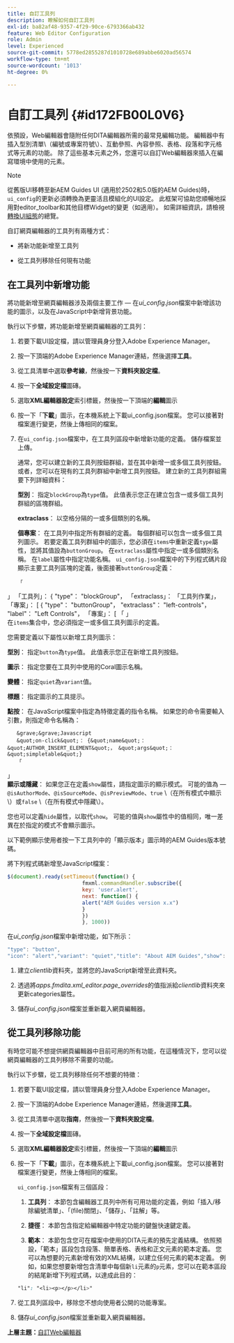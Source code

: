 ```yaml
---
title: 自訂工具列
description: 瞭解如何自訂工具列
exl-id: ba82af48-9357-4f29-90ce-6793366ab432
feature: Web Editor Configuration
role: Admin
level: Experienced
source-git-commit: 5778ed2855287d1010728e689abbe6020ad56574
workflow-type: tm+mt
source-wordcount: '1013'
ht-degree: 0%

---
```


# 自訂工具列 {#id172FB00L0V6}

依預設，Web編輯器會隨附任何DITA編輯器所需的最常見編輯功能。 編輯器中有插入型別清單\（編號或專案符號\）、互動參照、內容參照、表格、段落和字元格式等元素的功能。 除了這些基本元素之外，您還可以自訂Web編輯器來插入在編寫環境中使用的元素。

>[!NOTE]
>
> 從舊版UI移轉至新AEM Guides UI (適用於2502和5.0版的AEM Guides)時，`ui_config`的更新必須轉換為更靈活且模組化的UI設定。 此框架可協助您順暢地採用對editor_toolbar和其他目標Widget的變更（如適用）。 如需詳細資訊，請檢視[轉換UI組態](https://experienceleague.adobe.com/zh-hant/docs/experience-manager-guides-learn/videos/advanced-user-guide/conver-ui-config)的總覽。

自訂網頁編輯器的工具列有兩種方式：

- 將新功能新增至工具列

- 從工具列移除任何現有功能


## 在工具列中新增功能

將功能新增至網頁編輯器涉及兩個主要工作 — 在&#x200B;*ui\_config.json*&#x200B;檔案中新增該功能的圖示，以及在JavaScript中新增背景功能。

執行以下步驟，將功能新增至網頁編輯器的工具列：

1. 若要下載UI設定檔，請以管理員身分登入Adobe Experience Manager。

1. 按一下頂端的Adobe Experience Manager連結，然後選擇&#x200B;**工具**。
1. 從工具清單中選取&#x200B;**參考線**，然後按一下&#x200B;**資料夾設定檔**。
1. 按一下&#x200B;**全域設定檔**&#x200B;圖磚。
1. 選取&#x200B;**XML編輯器設定**&#x200B;索引標籤，然後按一下頂端的&#x200B;**編輯**&#x200B;圖示
1. 按一下「**下載**」圖示，在本機系統上下載ui\_config.json檔案。 您可以接著對檔案進行變更，然後上傳相同的檔案。
1. 在`ui_config.json`檔案中，在工具列區段中新增新功能的定義。 儲存檔案並上傳。

   通常，您可以建立新的工具列按鈕群組，並在其中新增一或多個工具列按鈕。 或者，您可以在現有的工具列群組中新增工具列按鈕。 建立新的工具列群組需要下列詳細資料：

   **型別**：   指定`blockGroup`為`type`值。 此值表示您正在建立包含一或多個工具列群組的區塊群組。

   **extraclass**：   以空格分隔的一或多個類別的名稱。

   **個專案**：   在工具列中指定所有群組的定義。 每個群組可以包含一或多個工具列圖示。 若要定義工具列群組中的圖示，您必須在`items`中重新定義`type`屬性，並將其值設為`buttonGroup`。 在`extraclass`屬性中指定一或多個類別名稱。 在`label`屬性中指定功能名稱。 `ui_config.json`檔案中的下列程式碼片段顯示主要工具列區塊的定義，後面接著`buttonGroup`定義：

       「
」       「工具列」： &lbrace;
       &quot;type&quot;： &quot;blockGroup&quot;，
       「extraclass」：
       「工具列作業」，
       「專案」： &lbrack;
       &lbrace;
       &quot;type&quot;： &quot;buttonGroup&quot;，
       &quot;extraclass&quot;： &quot;left-controls&quot;，
       &quot;label&quot;： &quot;Left Controls&quot;，
       「專案」： &lbrack;
       「
」   
   在`items`集合中，您必須指定一或多個工具列圖示的定義。

   您需要定義以下屬性以新增工具列圖示：

   **型別**：   指定`button`為`type`值。 此值表示您正在新增工具列按鈕。

   **圖示**：   指定您要在工具列中使用的Coral圖示名稱。

   **變體**：   指定`quiet`為`variant`值。

   **標題**：   指定圖示的工具提示。

   **點按**：   在JavaScript檔案中指定為特徵定義的指令名稱。 如果您的命令需要輸入引數，則指定命令名稱為：

       &grave;&grave;Javascript
       &quot;on-click&quot;： {&quot;name&quot;： &quot;AUTHOR_INSERT_ELEMENT&quot;， &quot;args&quot;： &quot;simpletable&quot;}
       「
」   
   **顯示或隱藏**：   如果您正在定義`show`屬性，請指定圖示的顯示模式。 可能的值為 — `@isAuthorMode`、`@isSourceMode`、`@isPreviewMode`、`true` \（在所有模式中顯示\）或`false` \（在所有模式中隱藏\）。

   您也可以定義`hide`屬性，以取代`show`。 可能的值與`show`屬性中的值相同，唯一差異在於指定的模式不會顯示圖示。

   以下範例顯示使用者按一下工具列中的「顯示版本」圖示時的AEM Guides版本號碼。

   將下列程式碼新增至JavaScript檔案：

   ```Javascript
   $(document).ready(setTimeout(function() {
                           fmxml.commandHandler.subscribe({
                           key: 'user.alert',
                           next: function() {
                           alert("AEM Guides version x.x")
                           }
                           })
                           }, 1000))
   ```

   在&#x200B;*ui\_config.json*&#x200B;檔案中新增功能，如下所示：

   ```Javascript
   "type": "button",
   "icon": "alert","variant": "quiet","title": "About AEM Guides","show": "true","on-click": "user.alert"
   ```

1. 建立&#x200B;*clientlib*&#x200B;資料夾，並將您的JavaScript新增至此資料夾。

1. 透過將&#x200B;*apps.fmdita.xml\_editor.page\_overrides*&#x200B;的值指派給&#x200B;*clientlib*&#x200B;資料夾來更新categories屬性。

1. 儲存&#x200B;*ui\_config.json*&#x200B;檔案並重新載入網頁編輯器。


## 從工具列移除功能

有時您可能不想提供網頁編輯器中目前可用的所有功能，在這種情況下，您可以從網頁編輯器的工具列移除不需要的功能。

執行以下步驟，從工具列移除任何不想要的特徵：

1. 若要下載UI設定檔，請以管理員身分登入Adobe Experience Manager。

1. 按一下頂端的Adobe Experience Manager連結，然後選擇&#x200B;**工具**。
1. 從工具清單中選取&#x200B;**指南**，然後按一下&#x200B;**資料夾設定檔**。
1. 按一下&#x200B;**全域設定檔**&#x200B;圖磚。
1. 選取&#x200B;**XML編輯器設定**&#x200B;索引標籤，然後按一下頂端的&#x200B;**編輯**&#x200B;圖示
1. 按一下「**下載**」圖示，在本機系統上下載ui\_config.json檔案。 您可以接著對檔案進行變更，然後上傳相同的檔案。

   `ui_config.json`檔案有三個區段：

   1. **工具列**：   本節包含編輯器工具列中所有可用功能的定義，例如「插入/移除編號清單」、「\(file\)關閉」、「儲存」、「註解」等。

   1. **捷徑**：   本節包含指定給編輯器中特定功能的鍵盤快速鍵定義。

   1. **範本**：   本節包含您可在檔案中使用的DITA元素的預先定義結構。 依照預設，「範本」區段包含段落、簡單表格、表格和正文元素的範本定義。 您可以為想要的元素新增有效的XML結構，以建立任何元素的範本定義。 例如，如果您想要新增包含清單中每個新`li`元素的`p`元素，您可以在範本區段的結尾新增下列程式碼，以達成此目的：

   ```css
   "li": "<li><p></p></li>"
   ```

1. 從工具列區段中，移除您不想向使用者公開的功能專案。

1. 儲存&#x200B;*ui\_config.json*&#x200B;檔案並重新載入網頁編輯器。


**上層主題：**&#x200B;[&#x200B;自訂Web編輯器](conf-web-editor.md)

